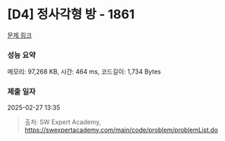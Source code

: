 # [D4] 정사각형 방 - 1861 

[문제 링크](https://swexpertacademy.com/main/code/problem/problemDetail.do?contestProbId=AV5LtJYKDzsDFAXc) 

### 성능 요약

메모리: 97,268 KB, 시간: 464 ms, 코드길이: 1,734 Bytes

### 제출 일자

2025-02-27 13:35



> 출처: SW Expert Academy, https://swexpertacademy.com/main/code/problem/problemList.do